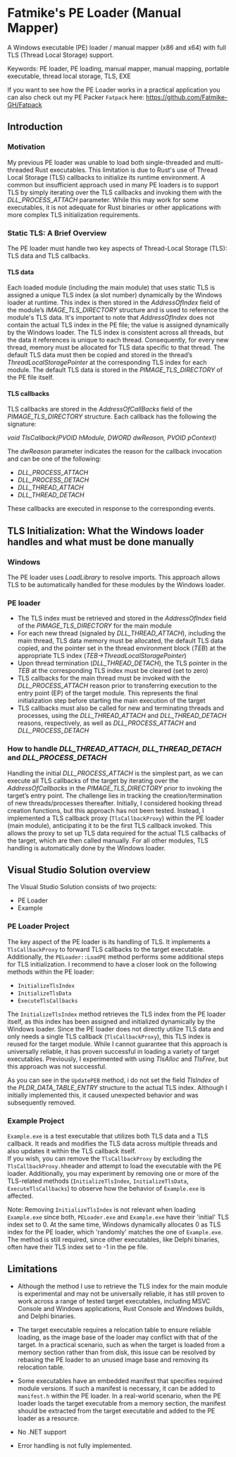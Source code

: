 # Fatmike's PE Loader (Manual Mapper)

A Windows executable (PE) loader / manual mapper (x86 and x64) with full TLS (Thread Local Storage) support.  

Keywords: PE loader, PE loading, manual mapper, manual mapping, portable executable, thread local storage, TLS, EXE  

If you want to see how the PE Loader works in a practical application you can also check out my PE Packer ``Fatpack`` here: https://github.com/Fatmike-GH/Fatpack

## Introduction

### Motivation

My previous PE loader was unable to load both single-threaded and multi-threaded Rust executables. This limitation is due to Rust's use of Thread Local Storage (TLS) callbacks to initialize its runtime environment. A common but insufficient approach used in many PE loaders is to support TLS by simply iterating over the TLS callbacks and invoking them with the *DLL_PROCESS_ATTACH* parameter. While this may work for some executables, it is not adequate for Rust binaries or other applications with more complex TLS initialization requirements.

### Static TLS: A Brief Overview

The PE loader must handle two key aspects of Thread-Local Storage (TLS): TLS data and TLS callbacks.

#### TLS data

Each loaded module (including the main module) that uses static TLS is assigned a unique TLS index (a slot number) dynamically by the Windows loader at runtime. This index is then stored in the *AddressOfIndex* field of the module’s *IMAGE_TLS_DIRECTORY* structure and is used to reference the module's TLS data. It's important to note that *AddressOfIndex* does not contain the actual TLS index in the PE file; the value is assigned dynamically by the Windows loader. The TLS index is consistent across all threads, but the data it references is unique to each thread. Consequently, for every new thread, memory must be allocated for TLS data specific to that thread. The default TLS data must then be copied and stored in the thread’s *ThreadLocalStoragePointer* at the corresponding TLS index for each module. The default TLS data is stored in the *PIMAGE_TLS_DIRECTORY* of the PE file itself.

#### TLS callbacks

TLS callbacks are stored in the *AddressOfCallBacks* field of the *PIMAGE_TLS_DIRECTORY* structure. Each callback has the following the signature:

*void TlsCallback(PVOID hModule, DWORD dwReason, PVOID pContext)*

The *dwReason* parameter indicates the reason for the callback invocation and can be one of the following:

- *DLL_PROCESS_ATTACH*  
- *DLL_PROCESS_DETACH*  
- *DLL_THREAD_ATTACH*  
- *DLL_THREAD_DETACH*

These callbacks are executed in response to the corresponding events.

## TLS Initialization: What the Windows loader handles and what must be done manually

### Windows

The PE loader uses *LoadLibrary* to resolve imports. This approach allows TLS to be automatically handled for these modules by the Windows loader.

### PE loader

- The TLS index must be retrieved and stored in the *AddressOfIndex* field of the *PIMAGE_TLS_DIRECTORY* for the main module  
- For each new thread (signaled by *DLL_THREAD_ATTACH*), including the main thread, TLS data memory must be allocated, the default TLS data copied, and the pointer set in the thread environment block (*TEB*) at the appropriate TLS index (*TEB->ThreadLocalStoragePointer*)
- Upon thread termination (*DLL_THREAD_DETACH*), the TLS pointer in the *TEB* at the corresponding TLS index must be cleared (set to zero)
- TLS callbacks for the main thread must be invoked with the *DLL_PROCESS_ATTACH* reason prior to transferring execution to the entry point (EP) of the target module. This represents the final initialization step before starting the main execution of the target
- TLS callbacks must also be called for new and terminating threads and processes, using the *DLL_THREAD_ATTACH* and *DLL_THREAD_DETACH* reasons, respectively, as well as *DLL_PROCESS_ATTACH* and *DLL_PROCESS_DETACH*

### How to handle *DLL_THREAD_ATTACH*, *DLL_THREAD_DETACH* and *DLL_PROCESS_DETACH*

Handling the initial *DLL_PROCESS_ATTACH* is the simplest part, as we can execute all TLS callbacks of the target by iterating over the *AddressOfCallbacks* in the *PIMAGE_TLS_DIRECTORY* prior to invoking the target’s entry point. The challenge lies in tracking the creation/termination of new threads/processes thereafter. Initially, I considered hooking thread creation functions, but this approach has not been tested. Instead, I implemented a TLS callback proxy (``TlsCallbackProxy``) within the PE loader (main module), anticipating it to be the first TLS callback invoked. This allows the proxy to set up TLS data required for the actual TLS callbacks of the target, which are then called manually. For all other modules, TLS handling is automatically done by the Windows loader.

## Visual Studio Solution overview

The Visual Studio Solution consists of two projects:
- PE Loader
- Example

### PE Loader Project

The key aspect of the PE loader is its handling of TLS. It implements a ``TlsCallbackProxy`` to forward TLS callbacks to the target executable. Additionally, the ``PELoader::LoadPE`` method performs some additional steps for TLS initialization. I recommend to have a closer look on the following methods within the PE loader:

- ``InitializeTlsIndex``  
- ``InitializeTlsData``  
- ``ExecuteTlsCallbacks``
  
The ``InitializeTlsIndex`` method retrieves the TLS index from the PE loader itself, as this index has been assigned and initialized dynamically by the Windows loader. Since the PE loader does not directly utilize TLS data and only needs a single TLS callback (``TlsCallbackProxy``), this TLS index is reused for the target module. While I cannot guarantee that this approach is universally reliable, it has proven successful in loading a variety of target executables. Previously, I experimented with using *TlsAlloc* and *TlsFree*, but this approach was not successful.  

As you can see in the ``UpdatePEB`` method, i do not set the field *TlsIndex* of the *PLDR_DATA_TABLE_ENTRY* structure to the actual TLS index. Although I initially implemented this, it caused unexpected behavior and was subsequently removed.

### Example Project

``Example.exe`` is a test executable that utilizes both TLS data and a TLS callback. It reads and modifies the TLS data across multiple threads and also updates it within the TLS callback itself.  
If you wish, you can remove the ``TlsCallbackProxy`` by excluding the ``TlsCallbackProxy.h``header and attempt to load the executable with the PE loader. Additionally, you may experiment by removing one or more of the TLS-related methods (``InitializeTlsIndex``, ``InitializeTlsData``, ``ExecuteTlsCallbacks``) to observe how the behavior of ``Example.exe`` is affected.

Note: Removing ``InitializeTlsIndex`` is not relevant when loading ``Example.exe`` since both, ``PELoader.exe`` and ``Example.exe`` have their 'initial' TLS index set to 0. At the same time, Windows dynamically allocates 0 as TLS index for the PE loader, which 'randomly' matches the one of ``Example.exe``. The method is still required, since other executables, like Delphi binaries, often have their TLS index set to -1 in the pe file.

## Limitations

- Although the method I use to retrieve the TLS index for the main module is experimental and may not be universally reliable, it has still proven to work across a range of tested target executables, including MSVC Console and Windows applications, Rust Console and Windows builds, and Delphi binaries.

- The target executable requires a relocation table to ensure reliable loading, as the image base of the loader may conflict with that of the target. In a practical scenario, such as when the target is loaded from a memory section rather than from disk, this issue can be resolved by rebasing the PE loader to an unused image base and removing its relocation table.

- Some executables have an embedded manifest that specifies required module versions. If such a manifest is necessary, it can be added to ``manifest.h`` within the PE loader. In a real-world scenario, when the PE loader loads the target executable from a memory section, the manifest should be extracted from the target executable and added to the PE loader as a resource.

- No .NET support 

- Error handling is not fully implemented.

